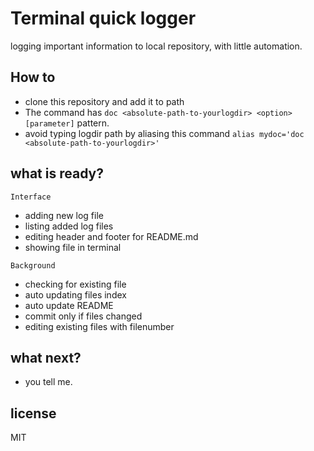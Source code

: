 # Terminal quick logger
logging important information to local repository, with little automation.

## How to
 - clone this repository and add it to path
 - The command has `doc <absolute-path-to-yourlogdir> <option> [parameter]` pattern.
 - avoid typing logdir path by aliasing this command `alias mydoc='doc <absolute-path-to-yourlogdir>'`

## what is ready?
`Interface`
 - adding new log file
 - listing added log files
 - editing header and footer for README.md  
 - showing file in terminal


`Background`
 - checking for existing file
 - auto updating files index
 - auto update README
 - commit only if files changed
 - editing existing files with filenumber

## what next?
 - you tell me.

## license
MIT